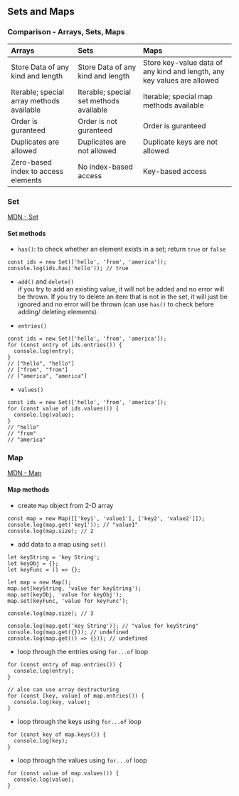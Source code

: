 ## Sets and Maps

### Comparison - Arrays, Sets, Maps
| Arrays                              | Sets                              | Maps                                                                    |
|:------------------------------------|:----------------------------------|:------------------------------------------------------------------------|
| Store Data of any kind and length   | Store Data of any kind and length | Store key-value data of any kind and length, any key values are allowed |
| Iterable; special array methods available | Iterable; special set methods available | Iterable; special map methods available                     |
| Order is guranteed                  | Order is not guranteed            | Order is guranteed                                                      |
| Duplicates are allowed              | Duplicates are not allowed        | Duplicate keys are not allowed                                          |
| Zero-based index to access elements | No index-based access             | Key-based access                                                        |

### Set
[MDN - Set](https://developer.mozilla.org/en-US/docs/Web/JavaScript/Reference/Global_Objects/Set)
#### Set methods

- `has()`: to check whether an element exists in a set; return `true` or `false`
```
const ids = new Set(['hello', 'from', 'america']);
console.log(ids.has('hello')); // true
```

- `add()` and `delete()` <br />
if you try to add an existing value, it will not be added and no error will be thrown. If you try to delete an item that is not in the set, it will just be ignored and no error will be thrown (can use `has()` to check before adding/ deleting elements).

- `entries()`
```
const ids = new Set(['hello', 'from', 'america']);
for (const entry of ids.entries()) {
  console.log(entry);
}
// ["hello", "hello"]
// ["from", "from"]
// ["america", "america"]
```

- `values()`
```
const ids = new Set(['hello', 'from', 'america']);
for (const value of ids.values()) {
  console.log(value);
}  
// "hello"
// "from"
// "america"
```

### Map
[MDN - Map](https://developer.mozilla.org/en-US/docs/Web/JavaScript/Reference/Global_Objects/Map)

#### Map methods
- create `Map` object from 2-D array
```
const map = new Map([['key1', 'value1'], ['key2', 'value2']]);
console.log(map.get('key1')); // "value1"
console.log(map.size); // 2
```

- add data to a map using `set()`
```
let keyString = 'key String';
let keyObj = {};
let keyFunc = () => {};

let map = new Map();
map.set(keyString, 'value for keyString');
map.set(keyObj, 'value for keyObj');
map.set(keyFunc, 'value for keyFunc');

console.log(map.size); // 3

console.log(map.get('key String')); // "value for keyString"
console.log(map.get({})); // undefined
console.log(map.get(() => {})); // undefined
```

- loop through the entries using `for...of` loop
```
for (const entry of map.entries()) {
  console.log(entry);
}

// also can use array destructuring
for (const [key, value] of map.entries()) {
  console.log(key, value);
}
```

- loop through the keys using `for...of` loop
```
for (const key of map.keys()) {
  console.log(key);
}
```

- loop through the values using `for...of` loop
```
for (const value of map.values()) {
  console.log(value);
}
```

